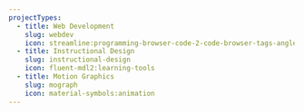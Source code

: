 ```yaml
---
projectTypes:
  - title: Web Development
    slug: webdev
    icon: streamline:programming-browser-code-2-code-browser-tags-angle-programming-bracket
  - title: Instructional Design
    slug: instructional-design
    icon: fluent-mdl2:learning-tools
  - title: Motion Graphics
    slug: mograph
    icon: material-symbols:animation
---
```

